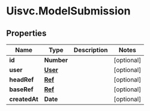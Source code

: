 # Uisvc.ModelSubmission

## Properties

Name | Type | Description | Notes
------------ | ------------- | ------------- | -------------
**id** | **Number** |  | [optional] 
**user** | [**User**](User.md) |  | [optional] 
**headRef** | [**Ref**](Ref.md) |  | [optional] 
**baseRef** | [**Ref**](Ref.md) |  | [optional] 
**createdAt** | **Date** |  | [optional] 


